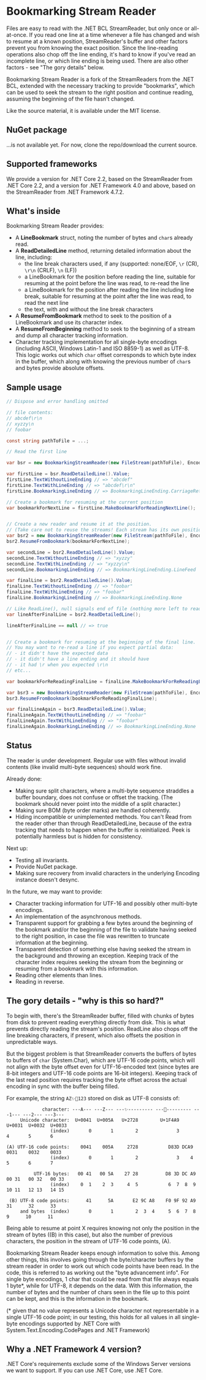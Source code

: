 ﻿# Bookmarking Stream Reader

Files are easy to read with the .NET BCL StreamReader, but only once or all-at-once. If you read one line at a time whenever a file has changed and wish to resume at a known position, StreamReader's buffer and other factors prevent you from knowing the exact position. Since the line-reading operations also chop off the line ending, it's hard to know if you've read an incomplete line, or which line ending is being used. There are also other factors - see "The gory details" below.

Bookmarking Stream Reader is a fork of the StreamReaders from the .NET BCL, extended with the necessary tracking to provide "bookmarks", which can be used to seek the stream to the right position and continue reading, assuming the beginning of the file hasn't changed.

Like the source material, it is available under the MIT license.

## NuGet package

...is not available yet. For now, clone the repo/download the current source.


## Supported frameworks

We provide a version for .NET Core 2.2, based on the StreamReader from .NET Core 2.2, and a version for .NET Framework 4.0 and above, based on the StreamReader from .NET Framework 4.7.2.

## What's inside

Bookmarking Stream Reader provides:

  * A **LineBookmark** struct, noting the number of bytes and `char`s already read.
  * A **ReadDetailedLine** method, returning detailed information about the line, including:
    * the line break characters used, if any (supported: none/EOF, `\r` (CR), `\r\n` (CRLF), `\n` (LF))
    * a LineBookmark for the position before reading the line, suitable for resuming at the point before the line was read, to re-read the line
    * a LineBookmark for the position after reading the line including line break, suitable for resuming at the point after the line was read, to read the next line
    * the text, with and without the line break characters
  * A **ResumeFromBookmark** method to seek to the position of a LineBookmark and use its character index.
  * A **ResumeFromBeginning** method to seek to the beginning of a stream and dump all character tracking information.
  * Character tracking implementation for all single-byte encodings (including ASCII, Windows Latin-1 and ISO 8859-1) as well as UTF-8. This logic works out which `char` offset corresponds to which byte index in the buffer, which along with knowing the previous number of `char`s and bytes provide absolute offsets.

## Sample usage

```csharp
// Dispose and error handling omitted

// file contents:
// abcdef\r\n
// xyzzy\n
// foobar

const string pathToFile = ...;

// Read the first line

var bsr = new BookmarkingStreamReader(new FileStream(pathToFile), Encoding.UTF8);

var firstLine = bsr.ReadDetailedLine().Value;
firstLine.TextWithoutLineEnding // => "abcdef"
firstLine.TextWithLineEnding // => "abcdef\r\n"
firstLine.BookmarkingLineEnding // => BookmarkingLineEnding.CarriageReturnLineFeed

// Create a bookmark for resuming at the current position
var bookmarkForNextLine = firstLine.MakeBookmarkForReadingNextLine();


// Create a new reader and resume it at the position.
// (Take care not to reuse the streams! Each stream has its own position.)
var bsr2 = new BookmarkingStreamReader(new FileStream(pathToFile), Encoding.UTF8);
bsr2.ResumeFromBookmark(bookmarkForNextLine);

var secondLine = bsr2.ReadDetailedLine().Value;
secondLine.TextWithoutLineEnding // => "xyzzy"
secondLine.TextWithLineEnding // => "xyzzy\n"
secondLine.BookmarkingLineEnding // => BookmarkingLineEnding.LineFeed

var finalLine = bsr2.ReadDetailedLine().Value;
finalLine.TextWithoutLineEnding // => "foobar"
finalLine.TextWithLineEnding // => "foobar"
finalLine.BookmarkingLineEnding // => BookmarkingLineEnding.None

// Like ReadLine(), null signals end of file (nothing more left to read)
var lineAfterFinalLine = bsr2.ReadDetailedLine();

lineAfterFinalLine == null // => true


// Create a bookmark for resuming at the beginning of the final line.
// You may want to re-read a line if you expect partial data:
// - it didn't have the expected data
// - it didn't have a line ending and it should have
// - it had \r when you expected \r\n 
// etc...

var bookmarkForReReadingFinalLine = finalLine.MakeBookmarkForReReadingLine();

var bsr3 = new BookmarkingStreamReader(new FileStream(pathToFile), Encoding.UTF8);
bsr3.ResumeFromBookmark(bookmarkForReReadingFinalLine);

var finalLineAgain = bsr3.ReadDetailedLine().Value;
finalLineAgain.TextWithoutLineEnding // => "foobar"
finalLineAgain.TextWithLineEnding // => "foobar"
finalLineAgain.BookmarkingLineEnding // => BookmarkingLineEnding.None
```

## Status

The reader is under development. Regular use with files without invalid contents (like invalid multi-byte sequences) should work fine.

Already done:
  * Making sure split characters, where a multi-byte sequence straddles a buffer boundary, does not confuse or offset the tracking. (The bookmark should never point into the middle of a split character.)
  * Making sure BOM (byte order marks) are handled coherently.
  * Hiding incompatible or unimplemented methods. You can't Read from the reader other than through ReadDetailedLine, because of the extra tracking that needs to happen when the buffer is reinitialized. Peek is potentially harmless but is hidden for consistency.


Next up:
  * Testing all invariants.
  * Provide NuGet package.
  * Making sure recovery from invalid characters in the underlying Encoding instance doesn't desync.


In the future, we may want to provide:
  * Character tracking information for UTF-16 and possibly other multi-byte encodings.
  * An implementation of the asynchronous methods.
  * Transparent support for grabbing a few bytes around the beginning of the bookmark and/or the beginning of the file to validate having seeked to the right position, in case the file was rewritten to truncate information at the beginning.
  * Transparent detection of something else having seeked the stream in the background and throwing an exception. Keeping track of the character index requires seeking the stream from the beginning or resuming from a bookmark with this information.
  * Reading other elements than lines.
  * Reading in reverse.


## The gory details - "why is this so hard?"

To begin with, there's the StreamReader buffer, filled with chunks of bytes from disk to prevent reading everything directly from disk. This is what prevents directly reading the stream's position. ReadLine also chops off the line breaking characters, if present, which also offsets the position in unpredictable ways.

But the biggest problem is that StreamReader converts the buffers of bytes to buffers of `char` (System.Char), which are UTF-16 code points, which will not align with the byte offset even for UTF-16-encoded text (since bytes are 8-bit integers and UTF-16 code points are 16-bit integers). Keeping track of the last read position requires tracking the byte offset across the actual encoding in sync with the buffer being filled.

For example, the string `AZ✨💩123` stored on disk as UTF-8 consists of:

                 character: ---A--- ---Z--- ---✨--------- ---💩--------- ---1--- ---2--- ---3---
         Unicode character:  U+0041  U+005A   U+2728        U+1F4A9         U+0031  U+0032  U+0033
                    (index)       0       1        2              3              4       5       6
      
    (A) UTF-16 code points:    0041    005A     2728           D83D DCA9      0031    0032    0033
                    (index)       0       1        2              3    4         5       6       7
      
              UTF-16 bytes:   00 41   00 5A    27 28          D8 3D DC A9    00 31   00 32   00 33
                    (index)    0  1    2  3     4  5           6  7  8  9    10 11   12 13   14 15
    
     (B) UTF-8 code points:      41      5A       E2 9C A8    F0 9F 92 A9       31      32      33
         and bytes  (index)       0       1        2  3  4     5  6  7  8        9      10      11


Being able to resume at point X requires knowing not only the position in the stream of bytes ((B) in this case), but also the number of previous characters, the position in the stream of UTF-16 code points, (A).

Bookmarking Stream Reader keeps enough information to solve this. Among other things, this involves going through the byte/character buffers by the stream reader in order to work out which code points have been read. In the code, this is referred to as working out the "byte advancement info". For single byte encodings, 1 char that could be read from that file always equals 1 byte*, while for UTF-8, it depends on the data. With this information, the number of bytes and the number of chars seen in the file up to this point can be kept, and this is the information in the bookmark.

(\* given that no value represents a Unicode character not representable in a single UTF-16 code point; in our testing, this holds for all values in all single-byte encodings supported by .NET Core with System.Text.Encoding.CodePages and .NET Framework)

## Why a .NET Framework 4 version?

.NET Core's requirements exclude some of the Windows Server versions we want to support. If you can use .NET Core, use .NET Core.
